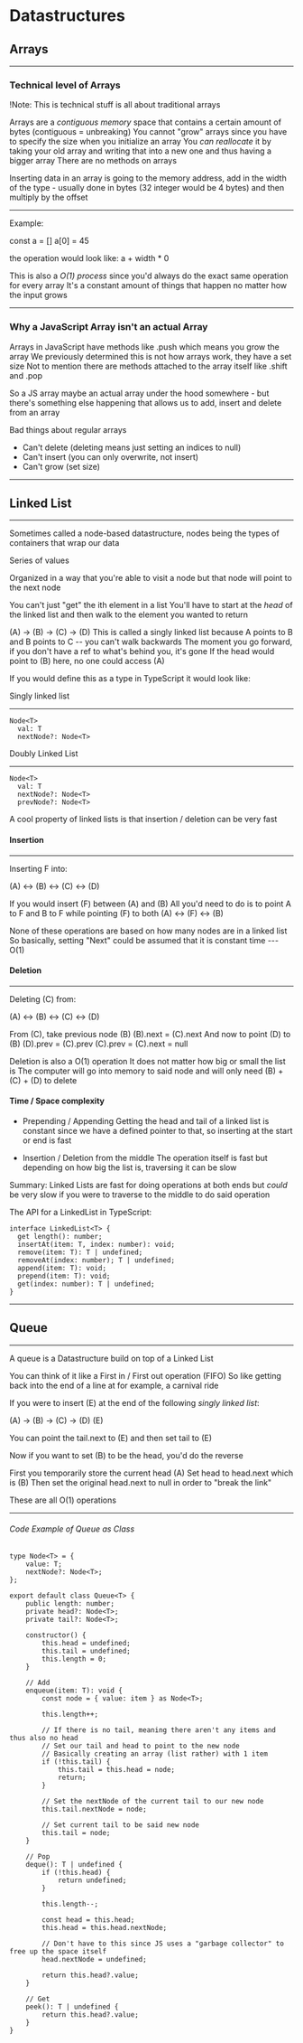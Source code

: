 # Datastructures

## Arrays

---

### Technical level of Arrays

!Note: This is technical stuff is all about traditional arrays

Arrays are a _contiguous memory_ space that contains a certain amount of bytes (contiguous = unbreaking)
You cannot "grow" arrays since you have to specify the size when you initialize an array
You _can reallocate_ it by taking your old array and writing that into a new one and thus having a bigger array
There are no methods on arrays

Inserting data in an array is going to the memory address, add in the width of the type -
usually done in bytes (32 integer would be 4 bytes) and then multiply by the offset

---

Example:

const a = []
a[0] = 45

the operation would look like: a + width \* 0

This is also a _O(1) process_ since you'd always do the exact same operation for every array
It's a constant amount of things that happen no matter how the input grows

---

### Why a JavaScript Array isn't an actual Array

Arrays in JavaScript have methods like .push which means you grow the array
We previously determined this is not how arrays work, they have a set size
Not to mention there are methods attached to the array itself like .shift and .pop

So a JS array maybe an actual array under the hood somewhere -
but there's something else happening that allows us to add, insert and delete from an array

Bad things about regular arrays

- Can't delete (deleting means just setting an indices to null)
- Can't insert (you can only overwrite, not insert)
- Can't grow (set size)

---

## Linked List

---

Sometimes called a node-based datastructure, nodes being the types of containers that wrap our data

Series of values

Organized in a way that you're able to visit a node but that node will point to the next node

You can't just "get" the ith element in a list
You'll have to start at the _head_ of the linked list and then walk to the element you wanted to return

(A) -> (B) -> (C) -> (D)
This is called a singly linked list because A points to B and B points to C -- you can't walk backwards
The moment you go forward, if you don't have a ref to what's behind you, it's gone
If the head would point to (B) here, no one could access (A)

If you would define this as a type in TypeScript it would look like:

Singly linked list

---

```
Node<T>
  val: T
  nextNode?: Node<T>
```

Doubly Linked List

---

```
Node<T>
  val: T
  nextNode?: Node<T>
  prevNode?: Node<T>
```

A cool property of linked lists is that insertion / deletion can be very fast

#### Insertion

---

Inserting F into:

(A) <-> (B) <-> (C) <-> (D)

If you would insert (F) between (A) and (B)
All you'd need to do is to point A to F and B to F while pointing (F) to both
(A) <-> (F) <-> (B)

None of these operations are based on how many nodes are in a linked list
So basically, setting "Next" could be assumed that it is constant time --- O(1)

#### Deletion

---

Deleting (C) from:

(A) <-> (B) <-> (C) <-> (D)

From (C), take previous node (B)
(B).next = (C).next
And now to point (D) to (B)
(D).prev = (C).prev
(C).prev = (C).next = null

Deletion is also a O(1) operation
It does not matter how big or small the list is
The computer will go into memory to said node and will only need (B) + (C) + (D) to delete

#### Time / Space complexity

- Prepending / Appending
  Getting the head and tail of a linked list is constant since we have a defined pointer to that, so inserting at the start or end is fast

- Insertion / Deletion from the middle
  The operation itself is fast but depending on how big the list is, traversing it can be slow

Summary: Linked Lists are fast for doing operations at both ends but _could_ be very slow if you were to traverse to the middle to do said operation

The API for a LinkedList in TypeScript:

```
interface LinkedList<T> {
  get length(): number;
  insertAt(item: T, index: number): void;
  remove(item: T): T | undefined;
  removeAt(index: number); T | undefined;
  append(item: T): void;
  prepend(item: T): void;
  get(index: number): T | undefined;
}
```

---

## Queue

---

A queue is a Datastructure build on top of a Linked List

You can think of it like a First in / First out operation (FIFO)
So like getting back into the end of a line at for example, a carnival ride

If you were to insert (E) at the end of the following _singly linked list_:

(A) -> (B) -> (C) -> (D) (E)

You can point the tail.next to (E) and then set tail to (E)

Now if you want to set (B) to be the head, you'd do the reverse

First you temporarily store the current head (A)
Set head to head.next which is (B)
Then set the original head.next to null in order to "break the link"

These are all O(1) operations

---

###### Code Example of Queue as Class

```
type Node<T> = {
    value: T;
    nextNode?: Node<T>;
};

export default class Queue<T> {
    public length: number;
    private head?: Node<T>;
    private tail?: Node<T>;

    constructor() {
        this.head = undefined;
        this.tail = undefined;
        this.length = 0;
    }

    // Add
    enqueue(item: T): void {
        const node = { value: item } as Node<T>;

        this.length++;

        // If there is no tail, meaning there aren't any items and thus also no head
        // Set our tail and head to point to the new node
        // Basically creating an array (list rather) with 1 item
        if (!this.tail) {
            this.tail = this.head = node;
            return;
        }

        // Set the nextNode of the current tail to our new node
        this.tail.nextNode = node;

        // Set current tail to be said new node
        this.tail = node;
    }

    // Pop
    deque(): T | undefined {
        if (!this.head) {
            return undefined;
        }

        this.length--;

        const head = this.head;
        this.head = this.head.nextNode;

        // Don't have to this since JS uses a "garbage collector" to free up the space itself
        head.nextNode = undefined;

        return this.head?.value;
    }

    // Get
    peek(): T | undefined {
        return this.head?.value;
    }
}
```
